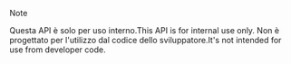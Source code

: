 
> [!NOTE] 
> <span data-ttu-id="ebda4-101">Questa API è solo per uso interno.</span><span class="sxs-lookup"><span data-stu-id="ebda4-101">This API is for internal use only.</span></span> <span data-ttu-id="ebda4-102">Non è progettato per l'utilizzo dal codice dello sviluppatore.</span><span class="sxs-lookup"><span data-stu-id="ebda4-102">It's not intended for use from developer code.</span></span>

